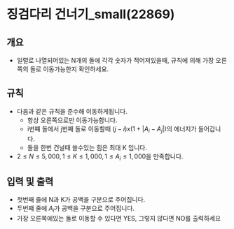 징검다리 건너기_small(22869)
===
## 개요
+ 일렬로 나열되어있는 N개의 돌에 각각 숫자가 적어져있을때, 규칙에 의해 가장 오른쪽의 돌로 이동가능한지 확인하세요.
## 규칙
+ 다음과 같은 규칙을 준수해 이동하게됩니다.
    - 항상 오른쪽으로만 이동가능합니다.
    - i번쨰 돌에서 j번째 돌로 이동할때 $(j-i)x(1 + |A_i - A_j|)$의 에너지가 들어갑니다.
    - 돌을 한번 건널때 쓸수있는 힘은 최대 K 입니다.
+ $2 \le N \le 5,000, 1 \le K \le 1,000 , 1 \le A_i \le 1,000$을 만족합니다.
## 입력 및 출력
+ 첫번째 줄에 N과 K가 공백을 구분으로 주어집니다.
+ 두번쨰 줄에 $A_i$가 공백을 구분으로 주어집니다.
+ 가장 오른쪽에있는 돌로 이동할 수 있다면 YES, 그렇지 않다면 NO를 출력하세요